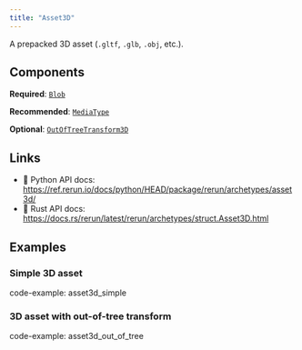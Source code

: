 ```yaml
---
title: "Asset3D"
---
```


A prepacked 3D asset (`.gltf`, `.glb`, `.obj`, etc.).

## Components

**Required**: [`Blob`](../components/blob.md)

**Recommended**: [`MediaType`](../components/media_type.md)

**Optional**: [`OutOfTreeTransform3D`](../components/out_of_tree_transform3d.md)

## Links
 * 🐍 Python API docs: https://ref.rerun.io/docs/python/HEAD/package/rerun/archetypes/asset3d/
 * 🦀 Rust API docs: https://docs.rs/rerun/latest/rerun/archetypes/struct.Asset3D.html

## Examples

### Simple 3D asset

code-example: asset3d_simple

### 3D asset with out-of-tree transform

code-example: asset3d_out_of_tree

